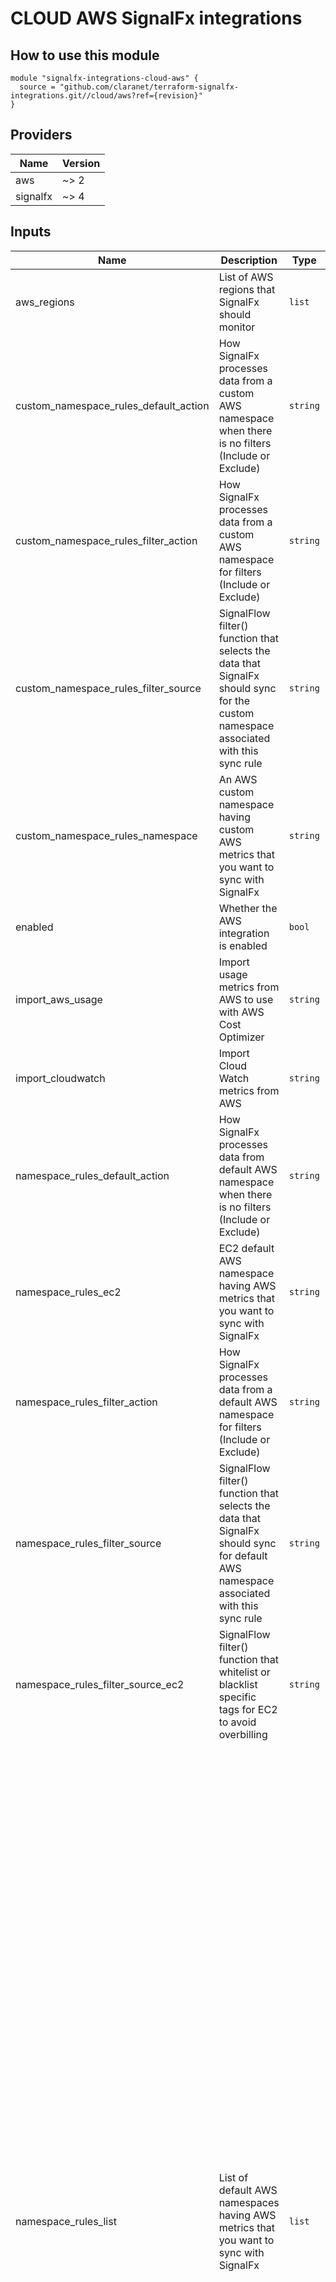 # CLOUD AWS SignalFx integrations

## How to use this module

```hcl
module "signalfx-integrations-cloud-aws" {
  source = "github.com/claranet/terraform-signalfx-integrations.git//cloud/aws?ref={revision}"
}

```

## Providers

| Name | Version |
|------|---------|
| aws | ~> 2 |
| signalfx | ~> 4 |

## Inputs

| Name | Description | Type | Default | Required |
|------|-------------|------|---------|:-----:|
| aws\_regions | List of AWS regions that SignalFx should monitor | `list` | <pre>[<br>  "eu-west-1"<br>]</pre> | no |
| custom\_namespace\_rules\_default\_action | How SignalFx processes data from a custom AWS namespace when there is no filters (Include or Exclude) | `string` | `"Exclude"` | no |
| custom\_namespace\_rules\_filter\_action | How SignalFx processes data from a custom AWS namespace for filters (Include or Exclude) | `string` | `"Include"` | no |
| custom\_namespace\_rules\_filter\_source | SignalFlow filter() function that selects the data that SignalFx should sync for the custom namespace associated with this sync rule | `string` | `"filter('code', '200')"` | no |
| custom\_namespace\_rules\_namespace | An AWS custom namespace having custom AWS metrics that you want to sync with SignalFx | `string` | `"AWS/ApiGateway"` | no |
| enabled | Whether the AWS integration is enabled | `bool` | `true` | no |
| import\_aws\_usage | Import usage metrics from AWS to use with AWS Cost Optimizer | `string` | `"true"` | no |
| import\_cloudwatch | Import Cloud Watch metrics from AWS | `string` | `"true"` | no |
| namespace\_rules\_default\_action | How SignalFx processes data from default AWS namespace when there is no filters (Include or Exclude) | `string` | `"Exclude"` | no |
| namespace\_rules\_ec2 | EC2 default AWS namespace having AWS metrics that you want to sync with SignalFx | `string` | `"AWS/EC2"` | no |
| namespace\_rules\_filter\_action | How SignalFx processes data from a default AWS namespace for filters (Include or Exclude) | `string` | `"Include"` | no |
| namespace\_rules\_filter\_source | SignalFlow filter() function that selects the data that SignalFx should sync for default AWS namespace associated with this sync rule | `string` | `""` | no |
| namespace\_rules\_filter\_source\_ec2 | SignalFlow filter() function that whitelist or blacklist specific tags for EC2 to avoid overbilling | `string` | `"filter('aws_tag_sfx_monitored', 'true')"` | no |
| namespace\_rules\_list | List of default AWS namespaces having AWS metrics that you want to sync with SignalFx | `list` | <pre>[<br>  "AWS/ApiGateway",<br>  "AWS/AppStream",<br>  "AWS/Athena",<br>  "AWS/Billing",<br>  "AWS/ACMPrivateCA",<br>  "AWS/CloudFront",<br>  "AWS/CloudHSM",<br>  "AWS/CloudSearch",<br>  "AWS/Logs",<br>  "AWS/CodeBuild",<br>  "AWS/Cognito",<br>  "AWS/Connect",<br>  "AWS/DMS",<br>  "AWS/DX",<br>  "AWS/DocDB",<br>  "AWS/DynamoDB",<br>  "AWS/EC2Spot",<br>  "AWS/AutoScaling",<br>  "AWS/ElasticBeanstalk",<br>  "AWS/EBS",<br>  "AWS/ECS",<br>  "AWS/EFS",<br>  "AWS/ApplicationELB",<br>  "AWS/ELB",<br>  "AWS/NetworkELB",<br>  "AWS/ElasticTranscoder",<br>  "AWS/ElastiCache",<br>  "AWS/ES",<br>  "AWS/ElasticMapReduce",<br>  "AWS/MediaConnect",<br>  "AWS/MediaConvert",<br>  "AWS/MediaPackage",<br>  "AWS/MediaTailor",<br>  "AWS/Events",<br>  "AWS/FSx",<br>  "AWS/GameLift",<br>  "AWS/Glue",<br>  "AWS/Inspector",<br>  "AWS/IoT",<br>  "AWS/IoTAnalytics",<br>  "AWS/ThingsGraph",<br>  "AWS/KMS",<br>  "AWS/KinesisAnalytics",<br>  "AWS/Firehose",<br>  "AWS/Kinesis",<br>  "AWS/KinesisVideo",<br>  "AWS/Lambda",<br>  "AWS/Lex",<br>  "AWS/ML",<br>  "AWS/Kafka",<br>  "AWS/AmazonMQ",<br>  "AWS/Neptune",<br>  "AWS/OpsWorks",<br>  "AWS/Polly",<br>  "AWS/Redshift",<br>  "AWS/RDS",<br>  "AWS/Route53",<br>  "AWS/SageMaker",<br>  "AWS/SDKMetrics",<br>  "AWS/DDoSProtection",<br>  "AWS/SES",<br>  "AWS/SNS",<br>  "AWS/SQS",<br>  "AWS/S3",<br>  "AWS/SWF",<br>  "AWS/States",<br>  "AWS/StorageGateway",<br>  "AWS/Textract",<br>  "AWS/Translate",<br>  "AWS/TrustedAdvisor",<br>  "AWS/NATGateway",<br>  "AWS/VPN",<br>  "WAF",<br>  "AWS/WorkMail",<br>  "AWS/WorkSpaces"<br>]</pre> | no |
| poll\_rate | AWS poll rate in seconds (One of 60 or 300) | `number` | `300` | no |
| suffix | Optional suffix to identify and avoid duplication of unique resources | `string` | `""` | no |

## Outputs

| Name | Description |
|------|-------------|
| aws\_role\_arn | The role ARN of the SignalFx integration |
| aws\_role\_name | The IAM role name of the SignalFx integration |
| sfx\_external\_id | SignalFx integration external ID |
| sfx\_integration\_id | SignalFx integration ID |

## Related documentation

[Official documentation](https://docs.signalfx.com/en/latest/integrations/amazon-web-services.html#connect-to-aws-cloudwatch)

## Requirements

You need to configure your AWS and SignalFx providers.
Credentials could be set in your `terraform.tfvars`.

```
variable "sfx_token" {
  description = "User API token from an admin on SignalFx organization"
  type        = string
}

provider "signalfx" {
  auth_token  = var.sfx_token # admin temporary session token
  api_url     = "https://api.eu0.signalfx.com" # change for your realm
}

variable "aws_access_key" {
  type        = string
}

variable "aws_secret_key" {
  type        = string
}

variable "aws_token" {
  type        = string
}

provider "aws" {
  access_key  = var.aws_access_key
  secret_key  = var.aws_secret_key
  token       = var.aws_token
}

```

## Notes

* As for any integration configuration you need a [**session**](https://docs.signalfx.com/en/latest/admin-guide/tokens.html#user-api-access-tokens) token from an admin
* You need to be an IAM admin on AWS account
* The first apply could fail with error `is not authorized to perform: sts:AssumeRole on resource:` when AWS signalfx integration is configured before the policy attachment to IAM role from AWS side that it is actualy available

